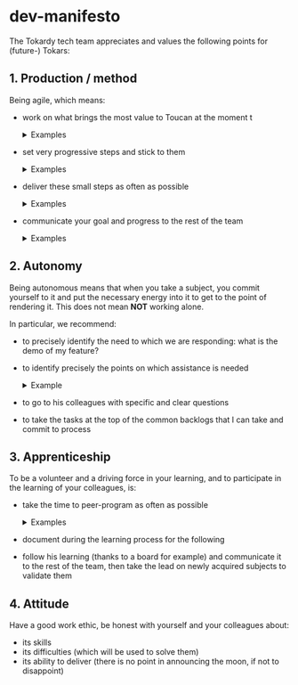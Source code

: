 # dev-manifesto

The Tokardy tech team appreciates and values the following points for (future-) Tokars:

## 1. Production / method

Being agile, which means:
- work on what brings the most value to Toucan at the moment t
  <details>
    <summary>Examples</summary>

    To find out, I ask myself the following questions:
    - will what I am doing benefit a user/customer/designer/tokar from the moment it is launched? If so, will it allow him to do something he couldn't do before? Will it allow him to do something twice as fast as before?
    - on the other hand, is what I have done a marginal improvement, or one that does not benefit anyone in the immediate future?
    - is what I'm working on merged/integrated into the product? Or is it dropped?
  </details>
- set very progressive steps and stick to them
  <details>
    <summary>Examples</summary>

    - the feature I work on has been divided into small simple steps, clearly described in a Trello card
    - the feature I work on was not properly planned, I quickly saw that it was more complicated than expected, I send the Trello card back into the design column
  </details>
- deliver these small steps as often as possible
  <details>
    <summary>Examples</summary>

    - I can make a v0 of my functionality and present it in a few days
    - I can start a project with confidence that PR will be offered in the evening
    - I focus on the essentials in the PRs and avoid making additional modifications "by the way".
  </details>
- communicate your goal and progress to the rest of the team
  <details>
    <summary>Examples</summary>

    - I communicate via daily on my current projects, my difficulties
    - I update Trello, the wiki
    - my PRs are clear and self-sufficient (screenshots, test urls, examples of API use, examples of confs)
    - I can retrospectively say the projects and tasks on which I have participated
  </details>

## 2. Autonomy

Being autonomous means that when you take a subject, you commit yourself to it and put the necessary energy into it to get to the point of rendering it.
This does not mean **NOT** working alone.

In particular, we recommend:
- to precisely identify the need to which we are responding: what is the demo of my feature?
- to identify precisely the points on which assistance is needed
  <details>
    <summary>Example</summary>

    - I know how to do my self-criticism when a task does not progress and I know how to communicate it
  </details>
- to go to his colleagues with specific and clear questions
- to take the tasks at the top of the common backlogs that I can take and commit to process

## 3. Apprenticeship

To be a volunteer and a driving force in your learning, and to participate in the learning of your colleagues, is:
- take the time to peer-program as often as possible
  <details>
    <summary>Examples</summary>

    - Communicate well with the rest of the team to synchronize with your teammate by setting events in the calendar
  </details>
- document during the learning process for the following
- follow his learning (thanks to a board for example) and communicate it to the rest of the team, then take the lead on newly acquired subjects to validate them

## 4. Attitude

Have a good work ethic, be honest with yourself and your colleagues about:
- its skills
- its difficulties (which will be used to solve them)
- its ability to deliver (there is no point in announcing the moon, if not to disappoint)
